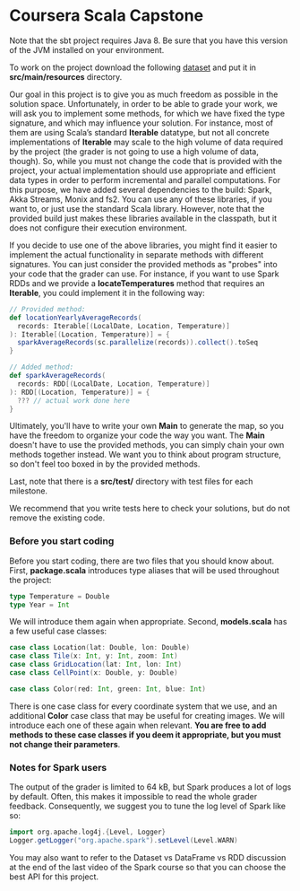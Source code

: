 # Coursera Scala Capstone

Note that the sbt project requires Java 8. Be sure that you have this version of the JVM installed on your environment.

To work on the project download the following [dataset](http://alaska.epfl.ch/files/scala-capstone-data.zip) and put it in **src/main/resources** directory.

Our goal in this project is to give you as much freedom as possible in the solution space. Unfortunately, in order to be able to grade your work, we will ask you to implement some methods, for which we have fixed the type signature, and which may influence your solution. For instance, most of them are using Scala’s standard **Iterable** datatype, but not all concrete implementations of **Iterable** may scale to the high volume of data required by the project (the grader is not going to use a high volume of data, though). So, while you must not change the code that is provided with the project, your actual implementation should use appropriate and efficient data types in order to perform incremental and parallel computations. For this purpose, we have added several dependencies to the build: Spark, Akka Streams, Monix and fs2. You can use any of these libraries, if you want to, or just use the standard Scala library. However, note that the provided build just makes these libraries available in the classpath, but it does not configure their execution environment.

If you decide to use one of the above libraries, you might find it easier to implement the actual functionality in separate methods with different signatures. You can just consider the provided methods as "probes" into your code that the grader can use. For instance, if you want to use Spark RDDs and we provide a **locateTemperatures** method that requires an **Iterable**, you could implement it in the following way:
``` scala
// Provided method:
def locationYearlyAverageRecords(
  records: Iterable[(LocalDate, Location, Temperature)]
): Iterable[(Location, Temperature)] = {
  sparkAverageRecords(sc.parallelize(records)).collect().toSeq
}

// Added method:
def sparkAverageRecords(
  records: RDD[(LocalDate, Location, Temperature)]
): RDD[(Location, Temperature)] = {
  ??? // actual work done here
}
```
Ultimately, you'll have to write your own **Main** to generate the map, so you have the freedom to organize your code the way you want. The **Main** doesn't have to use the provided methods, you can simply chain your own methods together instead. We want you to think about program structure, so don't feel too boxed in by the provided methods.

Last, note that there is a **src/test/** directory with test files for each milestone.

We recommend that you write tests here to check your solutions, but do not remove the existing code.

### Before you start coding

Before you start coding, there are two files that you should know about. First, **package.scala** introduces type aliases that will be used throughout the project:
``` scala
type Temperature = Double
type Year = Int
```
We will introduce them again when appropriate. Second, **models.scala** has a few useful case classes:
``` scala
case class Location(lat: Double, lon: Double)
case class Tile(x: Int, y: Int, zoom: Int)
case class GridLocation(lat: Int, lon: Int)
case class CellPoint(x: Double, y: Double)

case class Color(red: Int, green: Int, blue: Int)
```
There is one case class for every coordinate system that we use, and an additional **Color** case class that may be useful for creating images. We will introduce each one of these again when relevant. **You are free to add methods to these case classes if you deem it appropriate, but you must not change their parameters**.

### Notes for Spark users

The output of the grader is limited to 64 kB, but Spark produces a lot of logs by default. Often, this makes it impossible to read the whole grader feedback. Consequently, we suggest you to tune the log level of Spark like so:
``` scala
import org.apache.log4j.{Level, Logger}
Logger.getLogger("org.apache.spark").setLevel(Level.WARN)
```
You may also want to refer to the Dataset vs DataFrame vs RDD discussion at the end of the last video of the Spark course so that you can choose the best API for this project.
